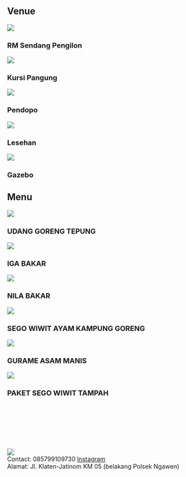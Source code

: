<!DOCTYPE html>
<html>
<head>
    <title>Project 1</title>
    <link rel="stylesheet" href="style.css">
</head>
<body>
    <div class="header">
    </div>
<div class="container">
    <h2 class="sub-title">Venue</h2>
    <div class="venue">
        <div>
            <img src="images/venue1.jpg">
            <span>
                <h3>RM Sendang Pengilon</h3>
            </span>
        </div>
    <div>
            <img src="images/venue2.png">
            <span>
                <h3>Kursi Pangung</h3>
            </span>
        </div>
    <div>
            <img src="images/venue3.png">
            <span>
                <h3>Pendopo</h3>
            </span>
        </div>
    <div>
            <img src="images/venue4.png">
            <span>
                <h3>Lesehan</h3>
            </span>
        </div>
    <div>
            <img src="images/venue5.png">
            <span>
                <h3>Gazebo</h3>
            </span>
        </div>
    </div>
    <h2 class="sub-title">Menu</h2>
    <div class="menu">
        <div>
            <img src="images/menu1.jpg">
            <h3>UDANG GORENG TEPUNG</h3>
        </div>
        <div>
            <img src="images/menu2.jpg">
            <h3>IGA BAKAR</h3>
        </div>
        <div>
            <img src="images/menu3.jpg">
            <h3>NILA BAKAR</h3>
        </div>
        <div>
            <img src="images/menu4.jpg">
            <h3>SEGO WIWIT AYAM KAMPUNG GORENG</h3>
        </div>
        <div>
            <img src="images/menu5.jpg">
            <h3>GURAME ASAM MANIS</h3>
        </div>
        <div>
            <img src="images/menu6.jpg">
            <h3>PAKET SEGO WIWIT TAMPAH</h3>
        </div>
    </div>
    <br><br><br><br><br><br>

<footer>
    <div class="logo"><img src="images/logo.jpg"></div>
    <div class="f-nav">
        <a>Contact: 085799109730</a>
        <a href="https://instagram.com/sendang.pengilon?utm_medium=copy_link">Instagram</a>
    </div>
    <div>Alamat: Jl. Klaten-Jatinom KM 05 (belakang Polsek Ngawen)</div>
</footer>
</div>
</body>
